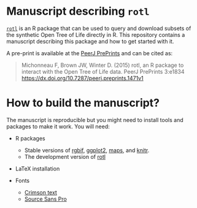 # Manuscript describing `rotl`

[`rotl`](https://github.com/ropensci/rotl) is an R package that can be used to
query and download subsets of the synthetic Open Tree of Life directly in
R. This repository contains a manuscript describing this package and how to get
started with it.

A pre-print is available at the
[PeerJ PrePrints](https://peerj.com/preprints/1471/) and can be cited as:

> Michonneau F, Brown JW, Winter D. (2015) rotl, an R package to interact with
> the Open Tree of Life data. PeerJ PrePrints 3:e1834
> <https://dx.doi.org/10.7287/peerj.preprints.1471v1>

# How to build the manuscript?

The manuscript is reproducible but you might need to install tools and packages
to make it work. You will need:

* R packages
    * Stable versions of [rgbif](https://cran.r-project.org/package=rgbif),
      [ggplot2](https://cran.r-project.org/package=ggplot2),
      [maps](https://cran.r-project.org/package=maps), and
      [knitr](https://cran.r-project.org/package=knitr).
    * The development version of [rotl](https://github.com/ropensci/rotl)

* LaTeX installation

* Fonts
  * [Crimson text](http://www.fontsquirrel.com/fonts/crimson)
  * [Source Sans Pro](http://www.fontsquirrel.com/fonts/source-sans-pro)
